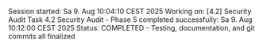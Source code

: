 Session started: Sa 9. Aug 10:04:10 CEST 2025
Working on: [4.2] Security Audit
Task 4.2 Security Audit - Phase 5 completed successfully: Sa 9. Aug 10:12:00 CEST 2025
Status: COMPLETED - Testing, documentation, and git commits all finalized
